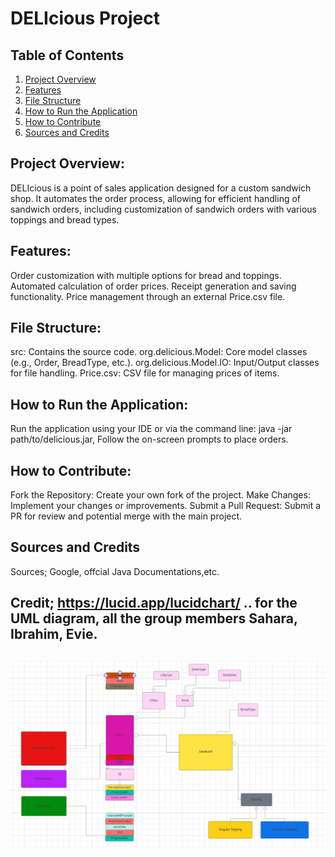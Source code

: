# DELIcious Project

## Table of Contents
1. [Project Overview](#project-overview)
2. [Features](#features)
3. [File Structure](#file-structure)
4. [How to Run the Application](#how-to-run-the-application)
5. [How to Contribute](#how-to-contribute)
6. [Sources and Credits](#sources-and-credits)

## Project Overview:
DELIcious is a point of sales application designed for a custom sandwich shop.
It automates the order process, allowing for efficient handling of sandwich orders, including customization of sandwich orders with various toppings and bread types.

## Features:
Order customization with multiple options for bread and toppings.
Automated calculation of order prices.
Receipt generation and saving functionality.
Price management through an external Price.csv file.

## File Structure:
src: Contains the source code.
org.delicious.Model: Core model classes (e.g., Order, BreadType, etc.).
org.delicious.Model.IO: Input/Output classes for file handling.
Price.csv: CSV file for managing prices of items.

## How to Run the Application:
Run the application using your IDE or via the command line:
java -jar path/to/delicious.jar,
Follow the on-screen prompts to place orders.


## How to Contribute:
Fork the Repository: Create your own fork of the project.
Make Changes: Implement your changes or improvements.
Submit a Pull Request: Submit a PR for review and potential merge with the main project.

## Sources and Credits
 Sources; Google, offcial Java Documentations,etc.
## Credit; https://lucid.app/lucidchart/ .. for the UML diagram, all the group members Sahara, Ibrahim, Evie.

## ![UML Diagram](./Data/image.PNG)